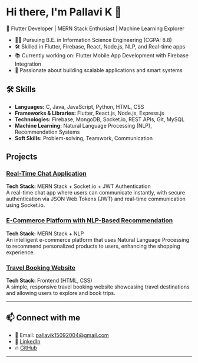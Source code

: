 # Hi there, I'm Pallavi K 👋

🚀 Flutter Developer | MERN Stack Enthusiast | Machine Learning Explorer

- 👩‍💻 Pursuing B.E. in Information Science Engineering (CGPA: 8.8)
- 🛠️ Skilled in Flutter, Firebase, React, Node.js, NLP, and Real-time apps
- 📚 Currently working on: Flutter Mobile App Development with Firebase Integration
- 🌟 Passionate about building scalable applications and smart systems

## 🛠️ Skills
- **Languages:** C, Java, JavaScript, Python, HTML, CSS
- **Frameworks & Libraries:** Flutter, React.js, Node.js, Express.js
- **Technologies:** Firebase, MongoDB, Socket.io, REST APIs, Git, MySQL
- **Machine Learning:** Natural Language Processing (NLP), Recommendation Systems
- **Soft Skills:** Problem-solving, Teamwork, Communication

## **Projects**

### **[Real-Time Chat Application](https://github.com/pallavik-pal/MERN-chatapp)**  
 
  **Tech Stack:** MERN Stack + Socket.io + JWT Authentication  
  A real-time chat app where users can communicate instantly, with secure authentication via JSON Web Tokens (JWT) and real-time communication using Socket.io.
  
### **[E-Commerce Platform with NLP-Based Recommendation](https://github.com/pallavik-pal/recomendation-model)** 

  **Tech Stack:** MERN Stack + NLP  
  An intelligent e-commerce platform that uses Natural Language Processing to recommend personalized products to users, enhancing the shopping experience.

### **[Travel Booking Website](https://github.com/pallavik-pal/travel-website)**  
  **Tech Stack:** Frontend (HTML, CSS)  
  A simple, responsive travel booking website showcasing travel destinations and allowing users to explore and book trips.

---
## 📫 Connect with me
- 📧 Email: pallavik15092004@gmail.com
- 💼 [LinkedIn](https://linkedin.com/in/pallavi-k-306b7a253)
- 🔥 [GitHub](https://github.com/pallavik-pal)

---
